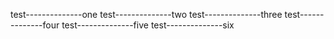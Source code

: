 test--------------one
test--------------two
test--------------three
test--------------four
test--------------five
test--------------six